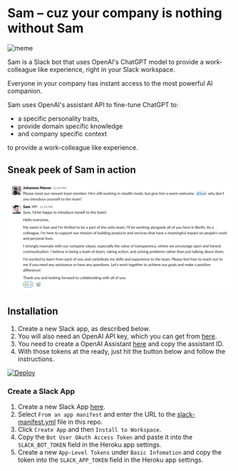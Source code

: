 # Sam – cuz your company is nothing without Sam

![meme](https://repository-images.githubusercontent.com/726003479/24d020ac-3ac5-401c-beae-7a6103c4e7ae)

Sam is a Slack bot that uses OpenAI's ChatGPT model to provide a work-colleague
like experience, right in your Slack workspace.

Everyone in your company has instant access to the most powerful AI companion.

Sam uses OpenAI's assistant API to fine-tune ChatGPT to:

* a specific personality traits,
* provide domain specific knowledge
* and company specific context

to provide a work-colleague like experience.

## Sneak peek of Sam in action

![screenshot.png](screenshot.png)

## Installation
1. Create a new Slack app, as described below.
2. You will also need an OpenAI API key, which you can get from [here](https://platform.openai.com/api-keys).
3. You need to create a OpenAI Assistant [here](https://platform.openai.com/assistants) and copy the assistant ID.
4. With those tokens at the ready, just hit the button below and follow the instructions.

[![Deploy](https://www.herokucdn.com/deploy/button.svg)](https://heroku.com/deploy)

### Create a Slack App

1. Create a new Slack App [here](https://api.slack.com/apps?new_app=1).
2. Select `From an app manifest` and enter the URL to the [slack-manifest.yml](slack-manifest.yml) file in this repo.
3. Click `Create App` and then `Install to Workspace`.
4. Copy the `Bot User OAuth Access Token` and paste it into the `SLACK_BOT_TOKEN` field in the Heroku app settings.
5. Create a new `App-Level Tokens` under `Basic Infomation` and copy the token into the `SLACK_APP_TOKEN` field in the Heroku app settings.
